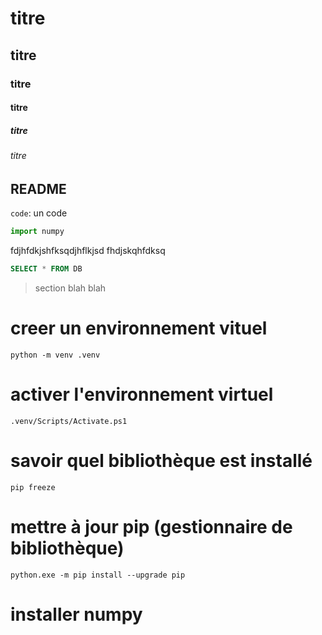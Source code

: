 # titre
## titre
### titre
#### titre
##### titre
###### titre

## README

`code`: un code

```python
import numpy
```
fdjhfdkjshfksqdjhflkjsd 
fhdjskqhfdksq

```sql
SELECT * FROM DB
```
> section
> blah
> blah

# creer un environnement vituel
`python -m venv .venv`

# activer l'environnement virtuel
`.venv/Scripts/Activate.ps1`

# savoir quel bibliothèque est installé
`pip freeze`

# mettre à jour pip (gestionnaire de bibliothèque)
`python.exe -m pip install --upgrade pip`

# installer numpy